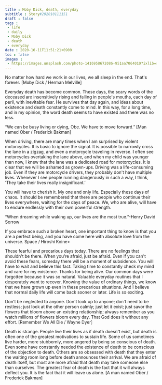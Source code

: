 ```yaml
---
title : Moby Dick, death, everyday
subtitle : Story#202010111151
draft : false
tags :
 - life
 - daily
 - Moby Dick
 - death
 - everyday
date : 2020-10-11T11:51:21+0900
toc : false
images : 
 - https://images.unsplash.com/photo-1416958672086-951aa7064010?ixlib=rb-1.2.1&q=80&fm=jpg&crop=entropy&cs=tinysrgb&w=1080&fit=max&ixid=eyJhcHBfaWQiOjE1NTU0OX0
---
```

No matter how hard we work in our lives, we all sleep in the end. That's forever. [Moby Dick / Herman Melville]  

Everyday death has become common. These days, the scary words of the deceased are insensitively rising and falling in people's mouths, each day of peril, with inevitable fear. He survives that day again, and ideas about existence and death constantly come to mind. In this way, for a long time, and in my opinion, the word death seems to have existed and there was no less.  

“We can be busy living or dying, Obe. We have to move forward.” [Man named Ober / Frederick Bakman]  

When driving, there are many times when I am surprised by violent motorcycles. It is basic to ignore the signal. It is possible to narrowly cross the lane in a zigzag, and even a motorcycle traveling in reverse. I often see motorcycles overtaking the lane above, and when my child was younger than now, I knew that the lane was a dedicated road for motorcycles. It is clear that we will be ashamed as grown-ups. Driving was a life-consuming job. Even if they are motorcycle drivers, they probably don't have multiple lives. Whenever I see people running dangerously in such a way, I think, ‘They take their lives really insignificant.’  

You will have to cherish it. My one and only life. Especially these days of chaos. It should be remembered that there are people who continue their lives everywhere, waiting for the days of peace. We, who are alive, will have to endure endlessly with their own powerful strength.  

“When dreaming while waking up, our lives are the most true.”-Henry David Sorrow  

If you embrace such a broken heart, one important thing to know is that you are a perfect being, and you have come here with absolute love from the universe. Space / Hiroshi Koine>  

These fearful and precarious days today. There are no feelings that shouldn't be there. When you're afraid, just be afraid. Even if you can't avoid these fears, someday there will be a moment of subsidence. You will have to wait and believe this fact. Taking time to constantly check my mind and care for my existence. Thanks for being alive. Our common days were forgotten because it was so natural. Valuable everyday routines that I desperately want to recover. Knowing the value of ordinary things, we know that we have grown up even in these precarious situations. And I believe that normal daily life will come back sooner or later. Life is so exciting.  

Don't be neglected to anyone. Don't look up to anyone; don't need to be restless; just look at the other person calmly; just let it exist; just savor the flowers that bloom above an existing relationship; always remember as you watch millions of flowers bloom every day. That God does it without any effort. [Remember We All Die / Wayne Dyer]  

Death is strange. People live their lives as if death doesn't exist, but death is often one of the greatest motivations to sustain life. Some of us sometimes live harder, more stubbornly, more angered by being so conscious of death. Even some have constantly needed the existence of death to be conscious of the objection to death. Others are so obsessed with death that they enter the waiting room long before death announces their arrival. We are afraid of death itself, but most are more afraid that death may take someone else than ourselves. The greatest fear of death is the fact that it will always deflect you. It is the fact that it will leave us alone. [A man named Ober / Frederick Bakman]